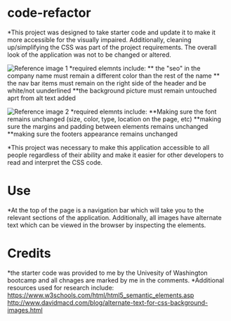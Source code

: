 # code-refactor
*This project was designed to take starter code and update it to make it more accessible for the visually impaired. Additionally, cleaning up/simplifying the CSS was part of the project requirements. The overall look of the application was not to be changed or altered. 

![Reference image 1](code-refactor/assets/images/reference-image-1.png "Top of the page- reference")
*required elemnts include:
** the "seo" in the company name must remain a different color than the rest of the name
** the nav bar items must remain on the right side of the header and be white/not uunderlined
**the background picture must remain untouched aprt from alt text added

![Reference image 2](code-refactor/assets/images/reference-image-2.png "Rest of the page- reference")
*required elemnts include:
**Making sure the font remains unchanged (size, color, type, location on the page, etc)
**making sure the margins and padding between elements remains unchanged
**making sure the footers appearance remains unchanged


*This project was necessary to make this application accessible to all people regardless of their ability and make it easier for other developers to read and interpret the CSS code. 

# Use
*At the top of the page is a navigation bar which will take you to the relevant sections of the application. Additionally, all images have alternate text which can be viewed in the browser by inspecting the elements. 

# Credits
*the starter code was provided to me by the Univesity of Washington bootcamp and all chnages are marked by me in the comments. *Additional resources used for research include:
https://www.w3schools.com/html/html5_semantic_elements.asp
http://www.davidmacd.com/blog/alternate-text-for-css-background-images.html
